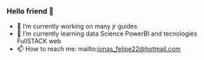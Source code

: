 ### Hello friend 👋

- 🔭 I’m currently working on many jr guides 
- 🌱 I’m currently learning data Science PowerBI and tecnologies FullSTACK web
- 📫 How to reach me: mailto:jonas_felipe22@hotmail.com
